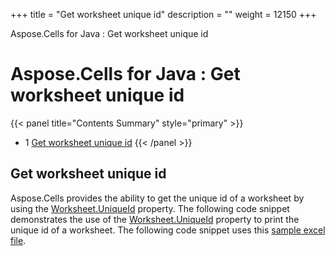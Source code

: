 +++
title = "Get worksheet unique id" 
description = "" 
weight = 12150 
+++

Aspose.Cells for Java : Get worksheet unique id  

# Aspose.Cells for Java : Get worksheet unique id


{{< panel title="Contents Summary" style="primary" >}}
*   1 [Get worksheet unique id](#Getworksheetuniqueid-Getworksheetuniqueid)
{{< /panel >}}
 

## Get worksheet unique id

Aspose.Cells provides the ability to get the unique id of a worksheet by using the [Worksheet.UniqueId](https://apireference.aspose.com/java/cells/com.aspose.cells/worksheet#UniqueId) property. The following code snippet demonstrates the use of the [Worksheet.UniqueId](https://apireference.aspose.com/java/cells/com.aspose.cells/worksheet#UniqueId) property to print the unique id of a worksheet. The following code snippet uses this [sample excel file](https://docs.aspose.com/download/attachments/105284024/Book1.xlsx?version=1&modificationDate=1585806848086&api=v2).

